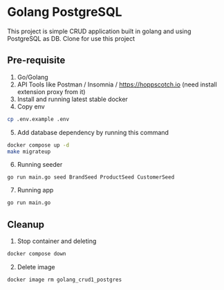# Golang PostgreSQL

This project is simple CRUD application built in golang and using PostgreSQL as DB. Clone for use this project

## Pre-requisite
1. Go/Golang
2. API Tools like Postman / Insomnia / https://hoppscotch.io (need install extension proxy from it)
3. Install and running latest stable docker
4. Copy env
```bash
cp .env.example .env
```
5. Add database dependency by running this command
```bash
docker compose up -d
make migrateup
```
6. Running seeder
```
go run main.go seed BrandSeed ProductSeed CustomerSeed
```
7. Running app
```bash
go run main.go
```


## Cleanup
1. Stop container and deleting
```bash
docker compose down
```
2. Delete image
```bash
docker image rm golang_crud1_postgres
```
